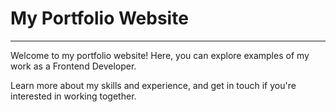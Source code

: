 # My Portfolio Website
---

Welcome to my portfolio website! Here, you can explore examples of my work as a Frontend Developer. 

Learn more about my skills and experience, and get in touch if you're interested in working together.

